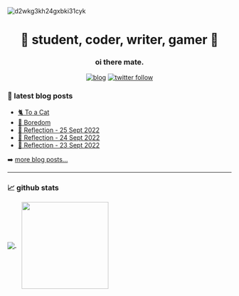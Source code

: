 ![d2wkg3kh24gxbki31cyk](https://user-images.githubusercontent.com/56480008/154952851-3a787f08-926f-4d7b-85ff-e33728a6e520.jpg)

<h1 align="center">🦄 student, coder, writer, gamer 🦄</h1>
<h3 align="center">oi there mate.</h3>

<div align="center">
  
  [![blog](https://img.shields.io/website?label=blog.knowscount.com&style=for-the-badge&url=https%3A%2F%2Fblog.knowscount.com)](https://blog.knowscount.com)
  [![twitter follow](https://img.shields.io/twitter/follow/KnowsCount?color=1DA1F2&logo=twitter&style=for-the-badge)](https://twitter.com/knowscount)
  
</div>

### 📔 latest blog posts

<!-- BLOG-POST-LIST:START -->
- [🐈 To a Cat](https://blog.knowscount.com/to-a-cat/)
- [🥱 Boredom](https://blog.knowscount.com/boredom/)
- [📓 Reflection - 25 Sept 2022](https://blog.knowscount.com/reflection-25-sept-2022/)
- [📓 Reflection - 24 Sept 2022](https://blog.knowscount.com/reflection-24-sept-2022/)
- [📓 Reflection - 23 Sept 2022](https://blog.knowscount.com/reflection-23-sept-2022/)
<!-- BLOG-POST-LIST:END -->

➡️ [more blog posts...](https://blog.knowscount.com)

---

### 📈 github stats

<!-- ![KnowsCount's github stats](https://github-readme-stats.vercel.app/api?username=KnowsCount&count_private=true&theme=dark&show_icons=true) -->
<a href="https://github.com/anuraghazra/github-readme-stats">
  <img align="center" src="https://github-readme-stats.vercel.app/api?username=KnowsCount&count_private=true&theme=dark&show_icons=true" />
</a>
&nbsp;&nbsp;
<a href="https://github.com/anuraghazra/convoychat">
  <img height="195px" align="center" src="https://github-readme-stats.vercel.app/api/top-langs/?username=knowscount&theme=dark&layout=compact&exclude_repo=blog" />
</a>
